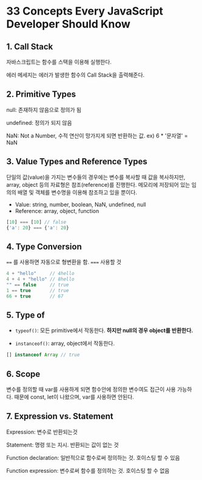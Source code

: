 # 33 Concepts Every JavaScript Developer Should Know 







## 1. Call Stack

자바스크립트는 함수를 스택을 이용해 실행한다.

에러 메세지는 에러가 발생한 함수의 Call Stack을 출력해준다.





## 2.  Primitive Types

null: 존재하지 않음으로 정의가 됨

undefined: 정의가 되지 않음

NaN: Not a Number, 수적 연산이 망가지게 되면 반환하는 값. ex) 6 * '문자열' = NaN





## 3. Value Types and Reference Types

단일의 값(value)을 가지는 변수들의 경우에는 변수를 복사할 때 값을 복사하지만, array, object 등의 자료형은 참조(reference)를 진행한다. 메모리에 저장되어 있는 임의의 배열 및 객체를 변수명을 이용해 참조하고 있을 뿐이다.

- Value: string, number, boolean, NaN, undefined, null
- Reference: array, object, function

```js
[10] === [10] // false
{'a': 20} === {'a': 20}
```





## 4. Type Conversion

`==` 를 사용하면 자동으로 형변환을 함. `===` 사용할 것

```js
4 + "hello" 	// 4hello
4 + 4 + "hello" // 8hello
"" == false		// true
1 == true		// true
66 + true 		// 67
```





## 5. Type of



- `typeof()`: 모든 primitive에서 작동한다. **하지만 null의 경우 object를 반환한다.**

- `instanceof()`: array, object에서 작동한다. 

```js
[] instanceof Array // true
```





## 6. Scope

변수를 정의할 때 var를 사용하게 되면 함수안에 정의한 변수여도 접근이 사용 가능하다. 때문에 const, let이 나왔으며, var를 사용하면 안된다.





## 7. Expression vs. Statement

Expression: 변수로 반환되는것

Statement: 명령 또는 지시. 반환되는 값이 없는 것

Function declaration: 일반적으로 함수로써 정의하는 것. 호이스팅 할 수 있음

Function expression:  변수로써 함수를 정의하는 것. 호이스팅 할 수 없음



















